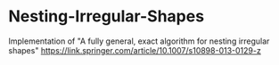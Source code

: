 # Nesting-Irregular-Shapes
Implementation of "A fully general, exact algorithm for nesting irregular shapes" https://link.springer.com/article/10.1007/s10898-013-0129-z
